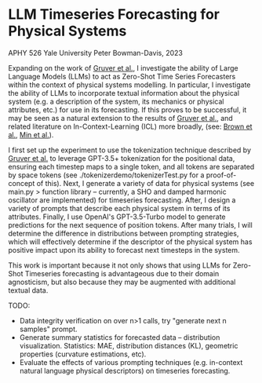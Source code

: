 # LLM Timeseries Forecasting for Physical Systems
APHY 526 Yale University
Peter Bowman-Davis, 2023

<!-- You should have (1) a first-pass of one of your code’s 2+ examples, and (2) a draft of the 1-page cheat sheet that intros and explains your project. If your scope has changed from your abstract, you should also indicate this to me, just so I know what is going on. You should very obviously have a working code, or be able to understand and build on prior code you are working with.
The intent behind this demo is essentially just to make sure that I won't have to give you a bad grade for the final project. The goal is that you (and I) should feel like you will obviously be able to complete the project by the end of the month, and I should be able to easily see this from your demo. -->

Expanding on the work of [Gruver et al.](https://arxiv.org/pdf/2310.07820.pdf), I investigate the ability of Large Language Models (LLMs) to act as Zero-Shot Time Series Forecasters within the context of physical systems modelling. In particular, I investigate the ability of LLMs to incorporate textual information about the physical system (e.g. a description of the system, its mechanics or physical attributes, etc.) for use in its forecasting. If this proves to be successful, it may be seen as a natural extension to the results of [Gruver et al.](https://arxiv.org/pdf/2310.07820.pdf), and related literature on In-Context-Learning (ICL) more broadly, (see: [Brown et al.](https://arxiv.org/pdf/2005.14165.pdf), [Min et al.](https://arxiv.org/pdf/2202.12837.pdf)).

I first set up the experiment to use the tokenization technique described by [Gruver et al.](https://arxiv.org/pdf/2310.07820.pdf) to leverage GPT-3.5+ tokenization for the positional data, ensuring each timestep maps to a single token, and all tokens are separated by space tokens (see ./tokenizerdemo/tokenizerTest.py for a proof-of-concept of this). Next, I generate a variety of data for physical systems (see main.py > function library – currently, a SHO and damped harmonic oscillator are implemented) for timeseries forecasting. After, I design a variety of prompts that describe each physical system in terms of its attributes. Finally, I use OpenAI's GPT-3.5-Turbo model to generate predictions for the next sequence of position tokens. After many trials, I will determine the difference in distributions between prompting strategies, which will effectively determine if the descriptor of the physical system has positive impact upon its ability to forecast next timesteps in the system.

This work is important because it not only shows that using LLMs for Zero-Shot Timeseries forecasting is advantageous due to their domain agnosticism, but also because they may be augmented with additional textual data.

TODO:
- Data integrity verification on over n>1 calls, try "generate next n samples" prompt.
- Generate summary statistics for forecasted data – distribution visualization. Statistics: MAE, distribution distances (KL), geometric properties (curvature estimations, etc).
- Evaluate the effects of various prompting techniques (e.g. in-context natural language physical descriptors) on timeseries forecasting.
